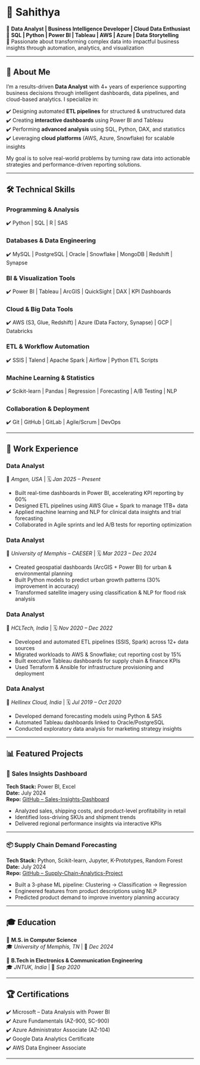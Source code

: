 
# 💼 Sahithya  
🔹 **Data Analyst | Business Intelligence Developer | Cloud Data Enthusiast**  
🔹 **SQL | Python | Power BI | Tableau | AWS | Azure | Data Storytelling**  
🔹 Passionate about transforming complex data into impactful business insights through automation, analytics, and visualization  

---

## 📌 About Me  
I’m a results-driven **Data Analyst** with 4+ years of experience supporting business decisions through intelligent dashboards, data pipelines, and cloud-based analytics. I specialize in:

✔️ Designing automated **ETL pipelines** for structured & unstructured data  
✔️ Creating **interactive dashboards** using Power BI and Tableau  
✔️ Performing **advanced analysis** using SQL, Python, DAX, and statistics  
✔️ Leveraging **cloud platforms** (AWS, Azure, Snowflake) for scalable insights  

My goal is to solve real-world problems by turning raw data into actionable strategies and performance-driven reporting solutions.

---

## 🛠️ Technical Skills  

### **Programming & Analysis**  
✔️ Python | SQL | R | SAS 

### **Databases & Data Engineering**  
✔️ MySQL | PostgreSQL | Oracle | Snowflake | MongoDB | Redshift | Synapse  

### **BI & Visualization Tools**  
✔️ Power BI | Tableau | ArcGIS | QuickSight | DAX | KPI Dashboards  

### **Cloud & Big Data Tools**  
✔️ AWS (S3, Glue, Redshift) | Azure (Data Factory, Synapse) | GCP | Databricks  

### **ETL & Workflow Automation**  
✔️ SSIS | Talend | Apache Spark | Airflow | Python ETL Scripts  

### **Machine Learning & Statistics**  
✔️ Scikit-learn | Pandas | Regression | Forecasting | A/B Testing | NLP  

### **Collaboration & Deployment**  
✔️ Git | GitHub | GitLab | Agile/Scrum | DevOps  

---

## 💼 Work Experience  

### **Data Analyst**  
📍 *Amgen, USA* | 🗓 *Jan 2025 – Present*  
- Built real-time dashboards in Power BI, accelerating KPI reporting by 60%  
- Designed ETL pipelines using AWS Glue + Spark to manage 1TB+ data  
- Applied machine learning and NLP for clinical data insights and trial forecasting  
- Collaborated in Agile sprints and led A/B tests for reporting optimization  

### **Data Analyst**  
📍 *University of Memphis – CAESER* | 🗓 *Mar 2023 – Dec 2024*  
- Created geospatial dashboards (ArcGIS + Power BI) for urban & environmental planning  
- Built Python models to predict urban growth patterns (30% improvement in accuracy)  
- Transformed satellite imagery using classification & NLP for flood risk analysis  

### **Data Analyst**  
📍 *HCLTech, India* | 🗓 *Nov 2020 – Dec 2022*  
- Developed and automated ETL pipelines (SSIS, Spark) across 12+ data sources  
- Migrated workloads to AWS & Snowflake; cut reporting cost by 15%  
- Built executive Tableau dashboards for supply chain & finance KPIs  
- Used Terraform & Ansible for infrastructure provisioning and deployment  

### **Data Analyst**  
📍 *Hellinex Cloud, India* | 🗓 *Jul 2019 – Oct 2020*  
- Developed demand forecasting models using Python & SAS  
- Automated Tableau dashboards linked to Oracle/PostgreSQL  
- Conducted exploratory data analysis for marketing strategy insights  

---

## 📊 Featured Projects  

### 📌 **Sales Insights Dashboard**  
**Tech Stack:** Power BI, Excel  
**Date:** July 2024  
**Repo:** [GitHub – Sales-Insights-Dashboard](https://github.com/sahithya025/Sales-Insights-Dashboard)  
- Analyzed sales, shipping costs, and product-level profitability in retail  
- Identified loss-driving SKUs and shipment trends  
- Delivered regional performance insights via interactive KPIs  

---

### 📦 **Supply Chain Demand Forecasting**  
**Tech Stack:** Python, Scikit-learn, Jupyter, K-Prototypes, Random Forest  
**Date:** July 2024  
**Repo:** [GitHub – Supply-Chain-Analytics-Project](https://github.com/sahithya025/Supply-Chain-Analytics-Project)  
- Built a 3-phase ML pipeline: Clustering → Classification → Regression  
- Engineered features from product descriptions using NLP  
- Predicted product demand to improve inventory planning accuracy  

---

## 🎓 Education  
📌 **M.S. in Computer Science**  
🎓 *University of Memphis, TN* | 📅 *Dec 2024*  

📌 **B.Tech in Electronics & Communication Engineering**  
🎓 *JNTUK, India* | 📅 *Sep 2020*  

---

## 🏆 Certifications  
✔️ Microsoft – Data Analysis with Power BI  
✔️ Azure Fundamentals (AZ-900, SC-900)  
✔️ Azure Administrator Associate (AZ-104)  
✔️ Google Data Analytics Certificate  
✔️ AWS Data Engineer Associate  

---
